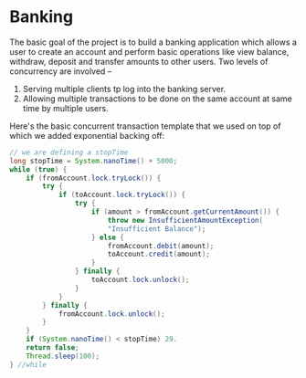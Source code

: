 Banking
=======

The basic goal of the project is to build a banking application which allows a user to create an account and perform
basic operations like view balance, withdraw, deposit and transfer amounts to other users. Two levels of concurrency
are involved – 

1. Serving multiple clients tp log into the banking server.
2. Allowing multiple transactions to be done on the same account at same time by multiple users.

Here's the basic concurrent transaction template that we used on top of which we added exponential backing off:

````java
// we are defining a stopTime
long stopTime = System.nanoTime() + 5000;
while (true) {
	if (fromAccount.lock.tryLock()) {
		try {
			if (toAccount.lock.tryLock()) {
				try {
					if (amount > fromAccount.getCurrentAmount()) {
						throw new InsufficientAmountException(
						"Insufficient Balance");
					} else {
						fromAccount.debit(amount);
						toAccount.credit(amount);
					}
				} finally {
					toAccount.lock.unlock();
				}
			}
		} finally {
			fromAccount.lock.unlock();
		}
	}
	if (System.nanoTime() < stopTime) 29.
	return false;
	Thread.sleep(100);
} //while
````
